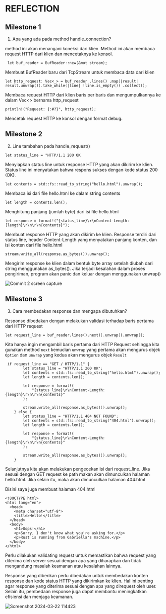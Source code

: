 # REFLECTION

## Milestone 1

1. Apa yang ada pada method handle_connection?


method ini akan menangani koneksi dari klien. Method ini akan membaca request HTTP dari klien dan mencetaknya ke konsol.


``` let buf_reader = BufReader::new(&mut stream);```


Membuat BufReader baru dari TcpStream untuk membaca data dari klien


```let http_request: Vec<_> = buf_reader .lines() .map(|result| result.unwrap()).take_while(|line| !line.is_empty()) .collect();  ```


Membaca request HTTP dari klien baris per baris dan mengumpulkannya ke dalam Vec<> bernama http_request

```println!("Request: {:#?}", http_request);```

Mencetak request HTTP ke konsol dengan format debug.

## Milestone 2

2. Line tambahan pada handle_request()

``` let status_line = "HTTP/1.1 200 OK ```


Menyiapkan status line untuk response HTTP yang akan dikirim ke klien. Status line ini menyatakan bahwa respons sukses dengan kode status 200 (OK).

```let contents = std::fs::read_to_string("hello.html").unwrap(); ```


Membaca isi dari file hello.html ke dalam string contents

```let length = contents.len();```

Menghitung panjang (jumlah byte) dari isi file hello.html

```let response = format!("{status_line}\r\nContent-Length: {length}\r\n\r\n{contents}");```


Membuat response HTTP yang akan dikirim ke klien. Response terdiri dari status line, header Content-Length yang menyatakan panjang konten, dan isi konten dari file hello.html


``` stream.write_all(response.as_bytes()).unwrap(); ```

 Mengirim response ke klien dalam bentuk byte array setelah diubah dari string menggunakan as_bytes(). Jika terjadi kesalahan dalam proses pengiriman, program akan panic dan keluar dengan menggunakan unwrap()

![Commit 2 screen capture](https://github.com/gnh374/advprog-module6/assets/121223135/6ae0a253-c64e-497b-a73d-a883c680d405)


## Milestone 3

3. Cara membedakan response dan mengapa dibutuhkan?

Response dibedakan dengan melakukan validasi terhadap baris pertama dari HTTP request

```let request_line = buf_reader.lines().next().unwrap().unwrap(); ```


Kita hanya ingin mengambil baris pertama dari HTTP Request sehingga kita gunakan method ```next``` kemudian ```unwrap``` yang pertama akan mengurus objek ```Option``` dan  ```unwrap``` yang kedua akan mengurus objek ```Result``` 

```
 if request_line == "GET / HTTP/1.1" {
        let status_line = "HTTP/1.1 200 OK";
        let contents = std::fs::read_to_string("hello.html").unwrap();
        let length = contents.len();

        let response = format!(
            "{status_line}\r\nContent-Length: {length}\r\n\r\n{contents}"
        );

        stream.write_all(response.as_bytes()).unwrap();
    } else {
        let status_line = "HTTP/1.1 404 NOT FOUND";
        let contents = std::fs::read_to_string("404.html").unwrap();
        let length = contents.len();

        let response = format!(
            "{status_line}\r\nContent-Length: {length}\r\n\r\n{contents}"
        );

        stream.write_all(response.as_bytes()).unwrap();
    }
```

Selanjutnya kita akan melakukan pengecekan isi dari request_line. Jika sesuai dengan GET request ke path makan akan dimunculkan halaman hello.html. Jika selain itu, maka akan dimunculkan halaman 404.html


Disini saya juga membuat halaman 404.html
```
<!DOCTYPE html>
<html lang="en">
  <head>
    <meta charset="utf-8">
    <title>Hello!</title>
  </head>
  <body>
    <h1>Oops!</h1>
    <p>Sorry, I don't know what you're asking for.</p>
    <p>Rust is running from Gabriella's machine.</p>
  </body>
</html>

 ```

Perlu dilakukan validating request untuk memastikan bahwa request yang diterima oleh server sesuai dengan apa yang diharapkan dan tidak mengandung masalah keamanan atau kesalahan lainnya. 

Response yang diberikan perlu dibedakan untuk membedakan konten response dan kode status HTTP yang dikirimkan ke klien. Hal ini penting agar response yang diterima sesuai dengan apa yang direquest oleh user. Selain itu, pembedaan response juga dapat membantu meningkatkan efisiensi dan menjaga keamanan.

![Screenshot 2024-03-22 114423](https://github.com/gnh374/advprog-module6/assets/121223135/4bd1aadf-a475-4073-982e-4a523b208104)







